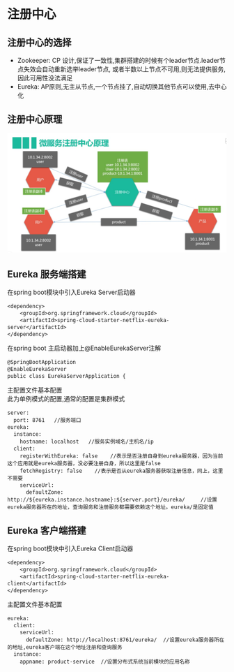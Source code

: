 # 注册中心
## 注册中心的选择
* Zookeeper: CP 设计,保证了一致性,集群搭建的时候有个leader节点.leader节点失效会自动重新选举leader节点,
或者半数以上节点不可用,则无法提供服务,因此可用性没法满足
* Eureka: AP原则,无主从节点,一个节点挂了,自动切换其他节点可以使用,去中心化
## 注册中心原理
![原理](registry.png)
## Eureka 服务端搭建
在spring boot模块中引入Eureka Server启动器
```
<dependency>
    <groupId>org.springframework.cloud</groupId>
    <artifactId>spring-cloud-starter-netflix-eureka-server</artifactId>
</dependency>
```
在spring boot 主启动器加上@EnableEurekaServer注解
```
@SpringBootApplication
@EnableEurekaServer
public class EurekaServerApplication {
```
主配置文件基本配置  
此为单例模式的配置,通常的配置是集群模式  
```
server:
  port: 8761   //服务端口
eureka:
  instance:
    hostname: localhost   //服务实例域名/主机名/ip
  client:
    registerWithEureka: false    //表示是否注册自身到eureka服务器，因为当前这个应用就是eureka服务器，没必要注册自身，所以这里是false
    fetchRegistry: false    //表示是否从eureka服务器获取注册信息，同上，这里不需要
    serviceUrl:
      defaultZone: http://${eureka.instance.hostname}:${server.port}/eureka/     //设置eureka服务器所在的地址，查询服务和注册服务都需要依赖这个地址。eureka/是固定值
```
## Eureka 客户端搭建
在spring boot模块中引入Eureka Client启动器
```
<dependency>
    <groupId>org.springframework.cloud</groupId>
    <artifactId>spring-cloud-starter-netflix-eureka-client</artifactId>
</dependency>
```
主配置文件基本配置
```
eureka:
  client:
    serviceUrl:
      defaultZone: http://localhost:8761/eureka/  //设置eureka服务器所在的地址,eureka客户端在这个地址注册和查询服务
  instance:
    appname: product-service  //设置分布式系统当前模块的应用名称
```
